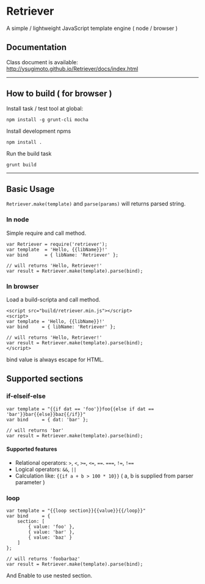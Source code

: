 Retriever
=========

A simple / lightweight JavaScript template engine ( node / browser )

## Documentation

Class document is available: http://ysugimoto.github.io/Retriever/docs/index.html

---

## How to build ( for browser )

Install task / test tool at global:

```
npm install -g grunt-cli mocha
```

Install development npms

```
npm install .
```

Run the build task

```
grunt build
```

---

## Basic Usage

`Retriever.make(template)` and `parse(params)` will returns parsed string.

### In node

Simple require and call method.

```
var Retriever = require('retriever');
var template  = 'Hello, {{libName}}!'
var bind      = { libName: 'Retriever' };

// will returns 'Hello, Retriever!'
var result = Retriever.make(template).parse(bind);
```

### In browser

Load a build-scripta and call method.

```
<script src="build/retriever.min.js"></script>
<script>
var template = 'Hello, {{libName}}!'
var bind     = { libName: 'Retriever' };

// will returns 'Hello, Retriever!'
var result = Retriever.make(template).parse(bind);
</script>
```

bind value is always escape for HTML.

## Supported sections

### if-elseif-else

```
var template = "{{if dat == 'foo'}}foo{{else if dat == 'bar'}}bar{{else}}baz{{/if}}"
var bind     = { dat: 'bar' };

// will returns 'bar'
var result = Retriever.make(template).parse(bind);
```

#### Supported features

- Relational operators: `>`, `<`, `>=`, `<=`, `==`. `===`, `!=`, `!==`
- Logical operators: `&&`, `||`
- Calculation like: `{{if a + b > 100 * 10}}` ( a, b is supplied from parser parameter )

### loop

```
var template = "{{loop section}}{{value}}{{/loop}}"
var bind     = {
    section: [
        { value: 'foo' },
        { value: 'bar' },
        { value: 'baz' }
    ]
};

// will returns 'foobarbaz'
var result = Retriever.make(template).parse(bind);
```

And Enable to use nested section.


